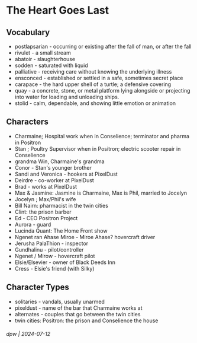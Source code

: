 # The Heart Goes Last

## Vocabulary

* postlapsarian - occurring or existing after the fall of man, or after the fall
* rivulet - a small stream
* abatoir - slaughterhouse
* sodden - saturated with liquid
* palliative - receiving care without knowing the underlying illness
* ensconced - established or settled in a safe, sometimes secret place
* carapace - the hard upper shell of a turtle; a defensive covering
* quay - a concrete, stone, or metal platform lying alongside or projecting into water for loading and unloading ships.
* stolid -  calm, dependable, and showing little emotion or animation

## Characters

* Charmaine; Hospital work when in Conselience; terminator and pharma in Positron
* Stan ; Poultry Supervisor when in Positron; electric scooter repair in Conselience
* grandma Win, Charmaine's grandma
* Conor - Stan's younger brother
* Sandi and Veronica - hookers at PixelDust
* Deirdre - co-worker at PixelDust
* Brad - works at PixelDust
* Max & Jasmine: Jasmine is Charmaine, Max is Phil, married to Jocelyn
* Jocelyn ; Max/Phil's wife
* Bill Nairn: pharmacist in the twin cities
* Clint: the prison barber
* Ed - CEO Positron Project
* Aurora - guard
* Lucinda Quant: The Home Front show
* Ngenet ran Ahase Miroe - Miroe Ahase? hovercraft driver
* Jerusha PalaThion - inspector
* Gundhalinu - pilot/controller
* Ngenet / Mirow - hovercraft pilot
* Elsie/Elsevier - owner of Black Deeds Inn
* Cress - Elsie's friend (with Silky)

## Character Types

* solitaries - vandals, usually unarmed
* pixeldust - name of the bar that Charmaine works at
* alternates - couples that go between the twin cities
* twin cities: Positron: the prison and Conselience the house

###### dpw | 2024-07-12
